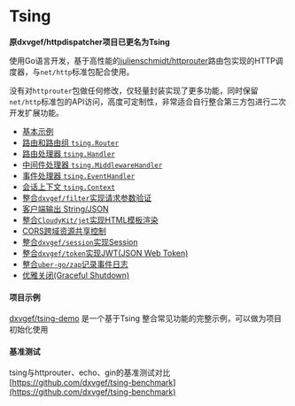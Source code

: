 # Tsing
**原dxvgef/httpdispatcher项目已更名为Tsing**

使用Go语言开发，基于高性能的[julienschmidt/httprouter](https://github.com/julienschmidt/httprouter)路由包实现的HTTP调度器，与`net/http`标准包配合使用。

没有对`httprouter`包做任何修改，仅轻量封装实现了更多功能，同时保留`net/http`标准包的API访问，高度可定制性，非常适合自行整合第三方包进行二次开发扩展功能。

* [基本示例](https://github.com/dxvgef/tsing/wiki/%E5%9F%BA%E6%9C%AC%E7%A4%BA%E4%BE%8B)
* [路由和路由组 `tsing.Router`](https://github.com/dxvgef/tsing/wiki/%E8%B7%AF%E7%94%B1%E5%92%8C%E8%B7%AF%E7%94%B1%E7%BB%84)
* [路由处理器 `tsing.Handler`](https://github.com/dxvgef/tsing/wiki/%E8%B7%AF%E7%94%B1%E5%A4%84%E7%90%86%E5%99%A8)
* [中间件处理器 `tsing.MiddlewareHandler`](https://github.com/dxvgef/tsing/wiki/%E4%B8%AD%E9%97%B4%E4%BB%B6%E5%A4%84%E7%90%86%E5%99%A8)
* [事件处理器 `tsing.EventHandler`](https://github.com/dxvgef/tsing/wiki/%E4%BA%8B%E4%BB%B6%E5%A4%84%E7%90%86%E5%99%A8)
* [会话上下文 `tsing.Context`](https://github.com/dxvgef/tsing/wiki/%E4%BC%9A%E8%AF%9D%E4%B8%8A%E4%B8%8B%E6%96%87)
* [整合`dxvgef/filter`实现请求参数验证](https://github.com/dxvgef/tsing/wiki/%E5%8F%82%E6%95%B0%E5%80%BC%E9%AA%8C%E8%AF%81%E5%8F%8A%E7%B1%BB%E5%9E%8B%E8%BD%AC%E6%8D%A2)
* [客户端输出 String/JSON](https://github.com/dxvgef/tsing/wiki/%E5%AE%A2%E6%88%B7%E7%AB%AF%E8%BE%93%E5%87%BA)
* [整合`CloudyKit/jet`实现HTML模板渲染](https://github.com/dxvgef/tsing/wiki/HTML%E6%A8%A1%E6%9D%BF%E6%B8%B2%E6%9F%93)
* [CORS跨域资源共享控制](https://github.com/dxvgef/tsing/wiki/CORS%E8%B7%A8%E5%9F%9F%E8%B5%84%E6%BA%90%E5%85%B1%E4%BA%AB%E6%8E%A7%E5%88%B6)
* [整合`dxvgef/session`实现Session](https://github.com/dxvgef/tsing/wiki/Session)
* [整合`dxvgef/token`实现JWT(JSON Web Token)](https://github.com/dxvgef/tsing/wiki/JSON-Web-Token)
* [整合`uber-go/zap`记录事件日志](https://github.com/dxvgef/tsing/wiki/%E6%97%A5%E5%BF%97%E8%AE%B0%E5%BD%95%E5%99%A8(Logger))
* [优雅关闭(Graceful Shutdown)](https://github.com/dxvgef/tsing/wiki/%E4%BC%98%E9%9B%85%E5%85%B3%E9%97%AD(Graceful-Shutdown))


#### 项目示例
[dxvgef/tsing-demo](https://github.com/dxvgef/tsing-demo) 是一个基于Tsing 整合常见功能的完整示例，可以做为项目初始化使用

#### 基准测试
tsing与httprouter、echo、gin的基准测试对比
<br>[https://github.com/dxvgef/tsing-benchmark](https://github.com/dxvgef/tsing-benchmark)